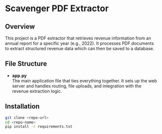 # Scavenger PDF Extractor

## Overview
This project is a PDF extractor that retrieves revenue information from an annual report for a specific year (e.g., 2022). It processes PDF documents to extract structured revenue data which can then be saved to a database.

## File Structure
- **app.py**  
  The main application file that ties everything together. It sets up the web server and handles routing, file uploads, and integration with the revenue extraction logic.


## Installation
```bash
git clone <repo-url>
cd <repo-name>
pip install -r requirements.txt
